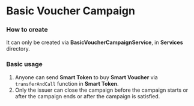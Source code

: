 # Basic Voucher Campaign

### How to create

It can only be created via **BasicVoucherCampaignService**, in **Services** directory.

### Basic usage

1. Anyone can send **Smart Token** to buy **Smart Voucher** via `transferAndCall` function in **Smart Token**.
2. Only the issuer can close the campaign before the campaign starts or after the campaign ends or after the campaign is satisfied.
